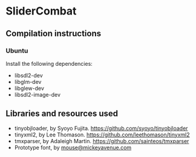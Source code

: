 # SliderCombat

## Compilation instructions
### Ubuntu
Install the following dependencies:
* libsdl2-dev
* libglm-dev 
* libglew-dev
* libsdl2-image-dev


## Libraries and resources used
* tinyobjloader, by Syoyo Fujita. https://github.com/syoyo/tinyobjloader
* tinyxml2, by Lee Thomason. https://github.com/leethomason/tinyxml2
* tmxparser, by Adaleigh Martin. https://github.com/sainteos/tmxparser
* Prototype font, by mouse@mickeyavenue.com

